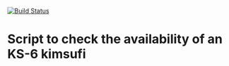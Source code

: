 [![Build Status](https://travis-ci.org/apeyroux/k6tracker.svg?branch=master)](https://travis-ci.org/apeyroux/k6tracker)

# Script to check the availability of an KS-6 kimsufi
